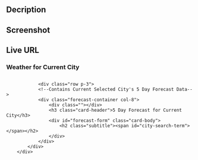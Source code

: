 ## Decription



## Screenshot

## Live URL


   <div class="two-box row p-3 m-3">
            <div class="row p-3">
                <!--Contains Current Selected City's Data-->
                <div class="current-city-container col-8">
                    <div class=""></div>
                    <h3 class="card-header">Weather for Current City</h3>
                    <div id="current-city-form" class="card-body">
                        <h2 class="subtitle"><span id="city-search-term"></span></h2>
                    </div>
                </div>
            </div>


                <div class="row p-3">
                <!--Contains Current Selected City's 5 Day Forecast Data-->
                <div class="forecast-container col-8">
                    <div class=""></div>
                    <h3 class="card-header">5 Day Forecast for Current City</h3>
                    <div id="forecast-form" class="card-body">
                        <h2 class="subtitle"><span id="city-search-term"></span></h2>
                    </div>
                </div>
            </div>
        </div>

